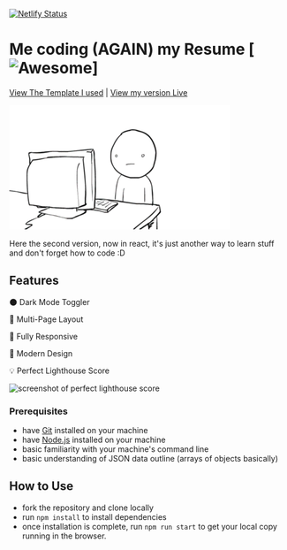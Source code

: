 [![Netlify Status](https://api.netlify.com/api/v1/badges/fe6bebd7-1f8d-464a-8b6b-87861fb73407/deploy-status)](https://app.netlify.com/sites/frosty-tereshkova-7aec5c/deploys)

# Me coding (AGAIN) my Resume [![Awesome](https://cdn.rawgit.com/sindresorhus/awesome/d7305f38d29fed78fa85652e3a63e154dd8e8829/media/badge.svg)]

[View The Template I used](https://reactportfoliotemplate.paytonpierce.dev/) | [View my version Live](https://lucamartinelli.dev/)

![](src/img/coding.gif)

Here the second version, now in react, it's just another way to learn stuff and don't forget how to code :D

## Features

🌑 Dark Mode Toggler

📖 Multi-Page Layout

📱 Fully Responsive

🎨 Modern Design

💡 Perfect Lighthouse Score

![screenshot of perfect lighthouse score](https://user-images.githubusercontent.com/18350557/179609620-847374a6-23e6-4432-b7a8-181d7d9bf026.png)

### Prerequisites

- have [Git](https://git-scm.com/) installed on your machine
- have [Node.js](https://nodejs.org/en/download/) installed on your machine
- basic familiarity with your machine's command line
- basic understanding of JSON data outline (arrays of objects basically)

## How to Use

- fork the repository and clone locally
- run `npm install` to install dependencies
- once installation is complete, run `npm run start` to get your local copy running in the browser.

